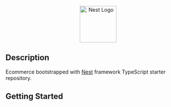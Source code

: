 <p align="center">
  <a href="http://nestjs.com/" target="blank"><img src="https://nestjs.com/img/logo-small.svg" width="100" alt="Nest Logo" /></a>
</p>

## Description

 Ecommerce bootstrapped with [Nest](https://github.com/nestjs/nest) framework TypeScript starter repository.

## Getting Started
